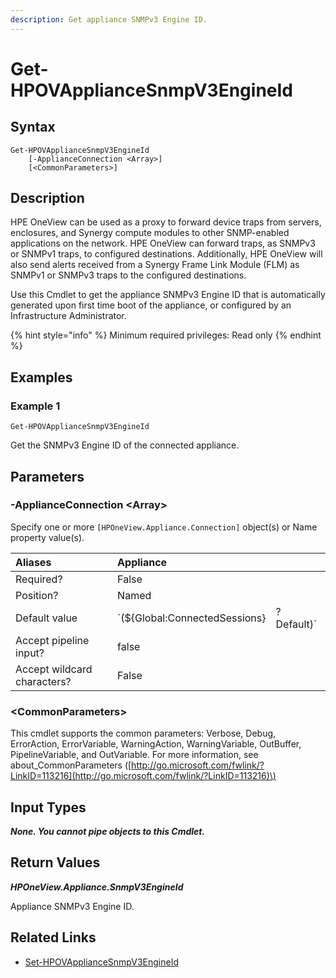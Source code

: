 ```yaml
---
description: Get appliance SNMPv3 Engine ID.
---
```


# Get-HPOVApplianceSnmpV3EngineId

## Syntax

```text
Get-HPOVApplianceSnmpV3EngineId
    [-ApplianceConnection <Array>]
    [<CommonParameters>]
```

## Description

HPE OneView can be used as a proxy to forward device traps from servers, enclosures, and Synergy compute modules to other SNMP-enabled applications on the network. HPE OneView can forward traps, as SNMPv3 or SNMPv1 traps, to configured destinations. Additionally, HPE OneView will also send alerts received from a Synergy Frame Link Module \(FLM\) as SNMPv1 or SNMPv3 traps to the configured destinations.

Use this Cmdlet to get the appliance SNMPv3 Engine ID that is automatically generated upon first time boot of the appliance, or configured by an Infrastructure Administrator.

{% hint style="info" %}
Minimum required privileges: Read only
{% endhint %}

## Examples

### Example 1

```text
Get-HPOVApplianceSnmpV3EngineId
```

Get the SNMPv3 Engine ID of the connected appliance.

## Parameters

### -ApplianceConnection &lt;Array&gt;

Specify one or more `[HPOneView.Appliance.Connection]` object\(s\) or Name property value\(s\).

| Aliases | Appliance |  |
| :--- | :--- | :--- |
| Required? | False |  |
| Position? | Named |  |
| Default value | \`\(${Global:ConnectedSessions} | ? Default\)\` |
| Accept pipeline input? | false |  |
| Accept wildcard characters? | False |  |

### &lt;CommonParameters&gt;

This cmdlet supports the common parameters: Verbose, Debug, ErrorAction, ErrorVariable, WarningAction, WarningVariable, OutBuffer, PipelineVariable, and OutVariable. For more information, see about\_CommonParameters \([http://go.microsoft.com/fwlink/?LinkID=113216](http://go.microsoft.com/fwlink/?LinkID=113216)\)

## Input Types

_**None. You cannot pipe objects to this Cmdlet.**_

## Return Values

_**HPOneView.Appliance.SnmpV3EngineId**_

Appliance SNMPv3 Engine ID.

## Related Links

* [Set-HPOVApplianceSnmpV3EngineId](set-hpovappliancesnmpv3engineid.md)

